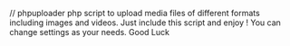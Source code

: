 // phpuploader
php script to upload media files of different formats including images and videos.
Just include this script and enjoy !
You can change settings as your needs.
Good Luck